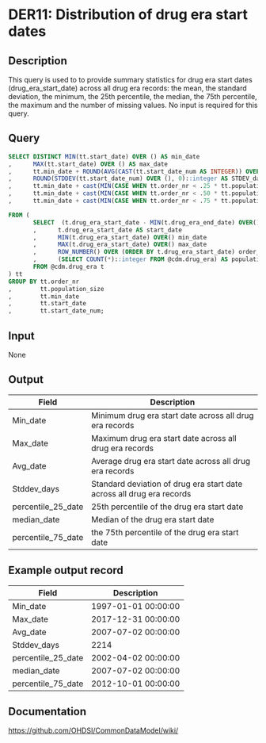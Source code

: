 <!---
Group:drug era
Name:DER11 Distribution of drug era start dates
Author:Patrick Ryan
CDM Version: 5.3
-->

# DER11: Distribution of drug era start dates

## Description
This query is used to to provide summary statistics for drug era start dates (drug_era_start_date) across all drug era records: the mean, the standard deviation, the minimum, the 25th percentile, the median, the 75th percentile, the maximum and the number of missing values. No input is required for this query.

## Query
```sql
SELECT DISTINCT MIN(tt.start_date) OVER () AS min_date
,      MAX(tt.start_date) OVER () AS max_date
,      tt.min_date + ROUND(AVG(CAST(tt.start_date_num AS INTEGER)) OVER (), 0)::integer  AS avg_date
,      ROUND(STDDEV(tt.start_date_num) OVER (), 0)::integer AS STDEV_days
,      tt.min_date + cast(MIN(CASE WHEN tt.order_nr < .25 * tt.population_size THEN 9999 ELSE tt.start_date_num END) over () as integer) AS percentile_25_date
,      tt.min_date + cast(MIN(CASE WHEN tt.order_nr < .50 * tt.population_size THEN 9999 ELSE tt.start_date_num END) over () as integer) AS median_date
,      tt.min_date + cast(MIN(CASE WHEN tt.order_nr < .75 * tt.population_size THEN 9999 ELSE tt.start_date_num END) over () as integer) AS percentile_75_date

FROM (
       SELECT  (t.drug_era_start_date - MIN(t.drug_era_end_date) OVER()) AS start_date_num
       ,      t.drug_era_start_date AS start_date
       ,      MIN(t.drug_era_start_date) OVER() min_date
       ,      MAX(t.drug_era_start_date) OVER() max_date
       ,      ROW_NUMBER() OVER (ORDER BY t.drug_era_start_date) order_nr
       ,      (SELECT COUNT(*)::integer FROM @cdm.drug_era) AS population_size
       FROM @cdm.drug_era t
) tt
GROUP BY tt.order_nr
,        tt.population_size
,        tt.min_date
,        tt.start_date
,        tt.start_date_num;
```

## Input

None

## Output

|  Field |  Description |
| --- | --- |
| Min_date | Minimum drug era start date across all drug era records |
| Max_date | Maximum drug era start date across all drug era records |
| Avg_date | Average drug era start date across all drug era records |
| Stddev_days | Standard deviation of drug era start date across all drug era records |
| percentile_25_date | 25th percentile of the drug era start date |
| median_date | Median of the drug era start date |
| percentile_75_date | the 75th percentile of the drug era start date |

## Example output record

|  Field |  Description |
| --- | --- |
| Min_date | 1997-01-01 00:00:00 |
| Max_date | 2017-12-31 00:00:00 |
| Avg_date | 2007-07-02 00:00:00 |
| Stddev_days | 2214 |
| percentile_25_date | 2002-04-02 00:00:00 |
| median_date | 2007-07-02 00:00:00 |
| percentile_75_date | 2012-10-01 00:00:00 |

## Documentation
https://github.com/OHDSI/CommonDataModel/wiki/
